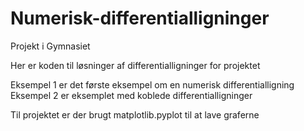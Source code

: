 # Numerisk-differentialligninger
Projekt i Gymnasiet

Her er koden til løsninger af differentialligninger for projektet

Eksempel 1 er det første eksempel om en numerisk differentialligning  
Eksempel 2 er eksemplet med koblede differentialligninger  
  
Til projektet er der brugt matplotlib.pyplot til at lave graferne


